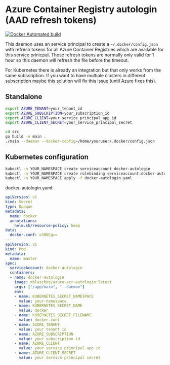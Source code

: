 # Azure Container Registry autologin (AAD refresh tokens)

[![Docker Automated build](https://img.shields.io/docker/automated/mblaschke/azure-acr-docker-autologin.svg)](https://hub.docker.com/r/mblaschke/azure-acr-docker-autologin/)

This daemon uses an service principal to create a `~/.docker/config.json`
with refresh tokens for all Azure Container Registries which are
available for this service prinicpal. These refresh tokens are normally
only valid for 1 hour so this daemon will refresh the file before the
timeout.

For Kubernetes there is already an integration but that only works from
the same subscription. If you want to have multiple clusters in different
subscription maybe this solution will fix this issue (until Azure fixes this).

## Standalone

```bash
export AZURE_TENANT=your_tenant_id
export AZURE_SUBSCRIPTION=your_subscription_id
export AZURE_CLIENT=your_service_principal_app_id
export AZURE_CLIENT_SECRET=your_service_principal_secret

cd src
go build -o main .
./main --daemon --docker-config=/home/youruser/.docker/config.json

```

## Kubernetes configuration

```bash
kubectl -n YOUR_NAMESPACE create serviceaccount docker-autologin
kubectl -n YOUR_NAMESPACE create rolebinding serviceaccount:docker-autologin --clusterrole=edit --serviceaccount=YOUR_NAMESPACE:docker-autologin
kubectl -n YOUR_NAMESPACE apply -f docker-autologin.yaml
````

docker-autologin.yaml:
```yaml
apiVersion: v1
kind: Secret
type: Opaque
metadata:
  name: docker
  annotations:
    helm.sh/resource-policy: keep
data:
  docker.conf: e30NCg==
---
apiVersion: v1
kind: Pod
metadata:
  name: master
spec:
  serviceAccount: docker-autologin
  containers:
  - name: docker-autologin
    image: mblaschke/azure-acr-autologin:latest
    args: ["/app/main", "--daemon"]
    env:
    - name: KUBERNETES_SECRET_NAMESPACE
      value: your-namespace
    - name: KUBERNETES_SECRET_NAME
      value: docker
    - name: KUBERNETES_SECRET_FILENAME
      value: docker.conf
    - name: AZURE_TENANT
      value: your tenant id
    - name: AZURE_SUBSCRIPTION
      value: your subscription id
    - name: AZURE_CLIENT
      value: your service principal app id
    - name: AZURE_CLIENT_SECRET
      value: your service principal secret
```
